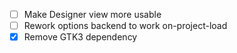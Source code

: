 - [ ] Make Designer view more usable
- [ ] Rework options backend to work on-project-load
- [x] Remove GTK3 dependency
